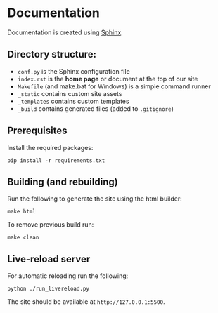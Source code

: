# Documentation
Documentation is created using [Sphinx](https://www.sphinx-doc.org/en/master/).

## Directory structure:
- `conf.py` is the Sphinx configuration file
- `index.rst` is the **home page** or document at the top of our site
- `Makefile` (and make.bat for Windows) is a simple command runner
- `_static` contains custom site assets
- `_templates` contains custom templates
- `_build` contains generated files (added to `.gitignore`)

## Prerequisites
Install the required packages:
```
pip install -r requirements.txt
```

## Building (and rebuilding)
Run the following to generate the site using the html builder:
```
make html
```
To remove previous build run:
```
make clean
```

## Live-reload server
For automatic reloading run the following:
```
python ./run_livereload.py 
```
The site should be available at `http://127.0.0.1:5500`.